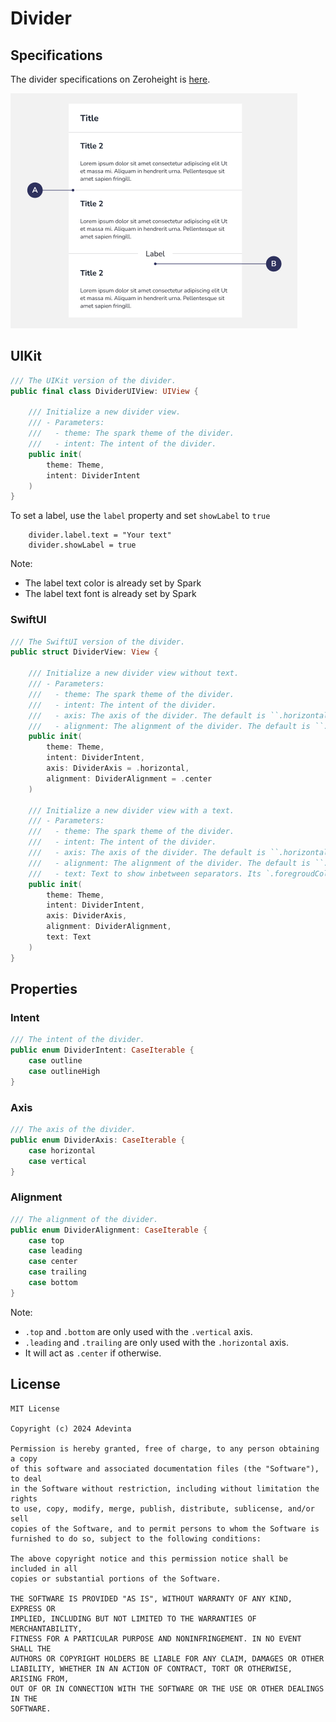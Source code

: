 
# Divider

## Specifications

The divider specifications on Zeroheight is [here](https://zeroheight.com/1186e1705/v/latest/p/867b47-divider).

![Figma anatomy](https://github.com/adevinta/spark-ios-component-divider/blob/main/.github/assets/anatomy.png)

## UIKit

```swift
/// The UIKit version of the divider.
public final class DividerUIView: UIView {

    /// Initialize a new divider view.
    /// - Parameters:
    ///   - theme: The spark theme of the divider.
    ///   - intent: The intent of the divider.
    public init(
        theme: Theme,
        intent: DividerIntent
    )
}
```

To set a label, use the `label` property and set `showLabel` to `true`
```
    divider.label.text = "Your text"
    divider.showLabel = true
```

Note:
- The label text color is already set by Spark
- The label text font is already set by Spark

### SwiftUI

```swift
/// The SwiftUI version of the divider.
public struct DividerView: View {

    /// Initialize a new divider view without text.
    /// - Parameters:
    ///   - theme: The spark theme of the divider.
    ///   - intent: The intent of the divider.
    ///   - axis: The axis of the divider. The default is ``.horizontal``.
    ///   - alignment: The alignment of the divider. The default is ``.center``.
    public init(
        theme: Theme,
        intent: DividerIntent,
        axis: DividerAxis = .horizontal,
        alignment: DividerAlignment = .center
    )

    /// Initialize a new divider view with a text.
    /// - Parameters:
    ///   - theme: The spark theme of the divider.
    ///   - intent: The intent of the divider.
    ///   - axis: The axis of the divider. The default is ``.horizontal``.
    ///   - alignment: The alignment of the divider. The default is ``.center``.
    ///   - text: Text to show inbetween separators. Its `.foregroudColor` and `.font` will be overriden by Spark.
    public init(
        theme: Theme,
        intent: DividerIntent,
        axis: DividerAxis,
        alignment: DividerAlignment,
        text: Text
    )
}
```

## Properties

### Intent

```swift
/// The intent of the divider.
public enum DividerIntent: CaseIterable {
    case outline
    case outlineHigh
}
```

### Axis

```swift
/// The axis of the divider.
public enum DividerAxis: CaseIterable {
    case horizontal
    case vertical
}
````

### Alignment

```swift
/// The alignment of the divider.
public enum DividerAlignment: CaseIterable {
    case top
    case leading
    case center
    case trailing
    case bottom
}
```

Note: 
- `.top` and `.bottom` are only used with the `.vertical` axis.  
- `.leading` and `.trailing` are only used with the `.horizontal` axis.  
- It will act as `.center` if otherwise.  

## License

```
MIT License

Copyright (c) 2024 Adevinta

Permission is hereby granted, free of charge, to any person obtaining a copy
of this software and associated documentation files (the "Software"), to deal
in the Software without restriction, including without limitation the rights
to use, copy, modify, merge, publish, distribute, sublicense, and/or sell
copies of the Software, and to permit persons to whom the Software is
furnished to do so, subject to the following conditions:

The above copyright notice and this permission notice shall be included in all
copies or substantial portions of the Software.

THE SOFTWARE IS PROVIDED "AS IS", WITHOUT WARRANTY OF ANY KIND, EXPRESS OR
IMPLIED, INCLUDING BUT NOT LIMITED TO THE WARRANTIES OF MERCHANTABILITY,
FITNESS FOR A PARTICULAR PURPOSE AND NONINFRINGEMENT. IN NO EVENT SHALL THE
AUTHORS OR COPYRIGHT HOLDERS BE LIABLE FOR ANY CLAIM, DAMAGES OR OTHER
LIABILITY, WHETHER IN AN ACTION OF CONTRACT, TORT OR OTHERWISE, ARISING FROM,
OUT OF OR IN CONNECTION WITH THE SOFTWARE OR THE USE OR OTHER DEALINGS IN THE
SOFTWARE.
```